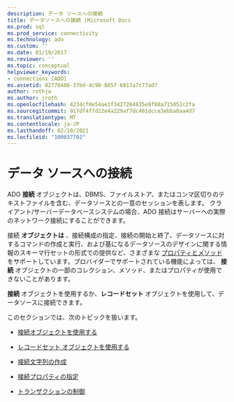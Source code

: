 ```yaml
---
description: データ ソースへの接続
title: データソースへの接続 |Microsoft Docs
ms.prod: sql
ms.prod_service: connectivity
ms.technology: ado
ms.custom: ''
ms.date: 01/19/2017
ms.reviewer: ''
ms.topic: conceptual
helpviewer_keywords:
- connections [ADO]
ms.assetid: 82770486-37bd-4c90-885f-6817a7c77ad7
author: rothja
ms.author: jroth
ms.openlocfilehash: 4234cf0e54ae3f3427264835e9f88a715052c2fa
ms.sourcegitcommit: 917df4ffd22e4a229af7dc481dcce3ebba0aa4d7
ms.translationtype: MT
ms.contentlocale: ja-JP
ms.lasthandoff: 02/10/2021
ms.locfileid: "100037702"
---
```

# <a name="connecting-to-data-sources"></a>データ ソースへの接続
ADO **接続** オブジェクトは、DBMS、ファイルストア、またはコンマ区切りのテキストファイルを含む、データソースとの一意のセッションを表します。 クライアント/サーバーデータベースシステムの場合、ADO 接続はサーバーへの実際のネットワーク接続にすることができます。  
  
 接続 **オブジェクトは** 、接続構成の指定、接続の開始と終了、データソースに対するコマンドの作成と実行、および基になるデータソースのデザインに関する情報のスキーマ行セットの形式での提供など、さまざまな [プロパティとメソッド](../../reference/ado-api/connection-object-properties-methods-and-events.md) をサポートしています。プロバイダーでサポートされている機能によっては、 **接続** オブジェクトの一部のコレクション、メソッド、またはプロパティが使用できないことがあります。  
  
 **接続** オブジェクトを使用するか、**レコードセット** オブジェクトを使用して、データソースに接続できます。  
  
 このセクションでは、次のトピックを扱います。  
  
-   [接続オブジェクトを使用する](./using-a-connection-object.md)  
  
-   [レコードセット オブジェクトを使用する](./using-a-recordset-object.md)  
  
-   [接続文字列の作成](./creating-a-connection-string.md)  
  
-   [接続プロパティの指定](./specifying-connection-properties.md)  
  
-   [トランザクションの制御](./controlling-transactions-ado.md)